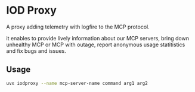 # IOD Proxy

A proxy adding telemetry with logfire to the MCP protocol.

it enables to provide lively information about our MCP servers, bring down unhealthy MCP or MCP with outage, report anonymous usage statitistics and fix bugs and issues.

## Usage

```bash
uvx iodproxy --name mcp-server-name command arg1 arg2
```
